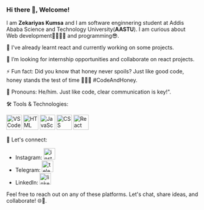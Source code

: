 ### Hi there 👋, Welcome!

<!--
**Zekud/zekud** is a ✨ _special_ ✨ repository because its `README.md` (this file) appears on your GitHub profile.

Here are some ideas to get you started:

- 🔭 I’m currently working on ...
- 🌱 I’m currently learning ...
- 👯 I’m looking to collaborate on ...
- 🤔 I’m looking for help with ...
- 💬 Ask me about ...
- 📫 How to reach me: ...
- 😄 Pronouns: ...
- ⚡ Fun fact: ...
-->
I am <b>Zekariyas Kumsa</b> and I am software enginnering student at Addis Ababa Science and Technology University(<b>AASTU</b>).
I am curious about Web development👨‍💻👨‍💻 and programming😎.

🔭 I've already learnt react and  currently working on some projects.

👯 I’m looking for internship opportunities and collaborate on react projects.

⚡ Fun fact: Did you know that honey never spoils? Just like good code, honey stands the test of time 🍯👩‍💻 #CodeAndHoney.

👋 Pronouns: He/him. Just like code, clear communication is key!".

🛠️ Tools & Technologies:
<p align="start">
  <img src="https://cdn.jsdelivr.net/gh/devicons/devicon/icons/vscode/vscode-original-wordmark.svg" alt="VS Code" width="40" height="40"/>
  <img src="https://cdn.jsdelivr.net/gh/devicons/devicon/icons/html5/html5-original-wordmark.svg" alt="HTML" width="40" height="40"/>
  <img src="https://cdn.jsdelivr.net/gh/devicons/devicon/icons/javascript/javascript-original.svg" alt="JavaScript" width="40" height="40"/>
  <img src="https://cdn.jsdelivr.net/gh/devicons/devicon/icons/css3/css3-original-wordmark.svg" alt="CSS" width="40" height="40"/>
  <img src="https://cdn.jsdelivr.net/gh/devicons/devicon/icons/react/react-original-wordmark.svg" alt="React" width="40" height="40"/>
  
</p>

📱 Let's connect:
- Instagram: <a href="https://instagram.com/z.e.k.u.a"><img src="https://github.com/Zekud/zekud/assets/99693126/93d13b46-00ff-4c73-beaf-e40c3b69adf8" alt="instagram-logo" width="30" height="30"/></a>
- Telegram: <a href="https://t.me/Zekua12"><img src="https://github.com/Zekud/zekud/assets/99693126/fb2958b0-0a49-4c0a-ae89-2f096cb8a048" alt="telegram-logo" width="30" height="30"/></a>
- LinkedIn: <a href="https://www.linkedin.com/in/zekariyas-kumsa"><img src="https://github.com/Zekud/zekud/assets/99693126/0f2dcf9b-1b15-4e36-a0c9-50639d9afc0d" alt="linkedin-logo" width="30" height="30"/></a>
  
Feel free to reach out on any of these platforms. Let's chat, share ideas, and collaborate! 🌐🤝.



